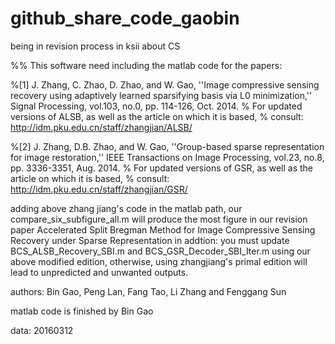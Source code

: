 # github_share_code_gaobin
being in revision process in ksii about CS

%% This software need including the matlab code for the papers:

%[1] J. Zhang, C. Zhao, D. Zhao, and W. Gao, ''Image compressive sensing recovery using adaptively learned sparsifying basis via L0 minimization,'' Signal Processing, vol.103, no.0,  pp. 114-126, Oct. 2014.
%   For updated versions of ALSB, as well as the article on which it is based,
%   consult: http://idm.pku.edu.cn/staff/zhangjian/ALSB/

%[2] J. Zhang, D.B. Zhao, and W. Gao, ''Group-based sparse representation for image restoration,'' IEEE Transactions on Image Processing, vol.23, no.8,  pp. 3336-3351, Aug. 2014.
%   For updated versions of GSR, as well as the article on which it is based,
%   consult: http://idm.pku.edu.cn/staff/zhangjian/GSR/

adding above zhang jiang's code in the matlab path, our compare_six_subfigure_all.m  will produce the most figure in our revision paper 
Accelerated Split Bregman Method for Image Compressive Sensing Recovery under Sparse Representation
 in addtion: you must update BCS_ALSB_Recovery_SBI.m and BCS_GSR_Decoder_SBI_Iter.m using our above modified edition, otherwise,  using zhangjiang's primal edition  will lead to unpredicted and unwanted outputs.

authors: Bin Gao, Peng Lan, Fang Tao, Li Zhang and Fenggang Sun

matlab code is finished by Bin Gao

data: 20160312
